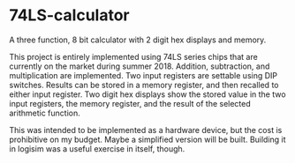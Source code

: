 # 74LS-calculator
A three function, 8 bit calculator with 2 digit hex displays and memory.

This project is entirely implemented using 74LS series chips that are currently on the market during summer 2018. Addition, subtraction, and multiplication are implemented. Two input registers are settable using DIP switches. Results can be stored in a memory register, and then recalled to either input register. Two digit hex displays show the stored value in the two input registers, the memory register, and the result of the selected arithmetic function. 

This was intended to be implemented as a hardware device, but the cost is prohibitive on my budget. Maybe a simplified version will be built. Building it in logisim was a useful exercise in itself, though.
